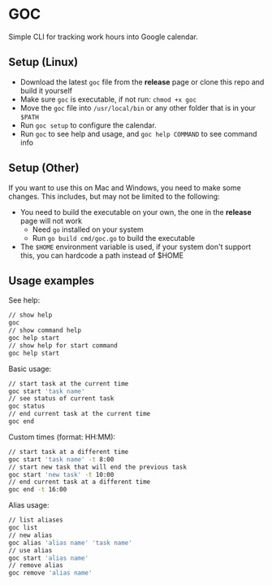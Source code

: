 # GOC

Simple CLI for tracking work hours into Google calendar.

## Setup (Linux)

- Download the latest `goc` file from the **release** page or clone this repo and build it yourself
- Make sure `goc` is executable, if not run: `chmod +x goc`
- Move the `goc` file into `/usr/local/bin` or any other folder that is in your `$PATH`
- Run `goc setup` to configure the calendar.
- Run `goc` to see help and usage, and `goc help COMMAND` to see command info

## Setup (Other)

If you want to use this on Mac and Windows, you need to make some changes.
This includes, but may not be limited to the following:

- You need to build the executable on your own, the one in the **release** page will not work
  - Need `go` installed on your system
  - Run `go build cmd/goc.go` to build the executable
- The `$HOME` environment variable is used, if your system don't support this, you can hardcode a path instead of $HOME

## Usage examples

See help:
```bash
// show help
goc
// show command help
goc help start
// show help for start command
goc help start
```

Basic usage:
```bash
// start task at the current time
goc start 'task name'
// see status of current task
goc status
// end current task at the current time
goc end
```

Custom times (format: HH:MM):
```bash
// start task at a different time
goc start 'task name' -t 8:00
// start new task that will end the previous task
goc start 'new task' -t 10:00
// end current task at a different time
goc end -t 16:00
```

Alias usage:
```bash
// list aliases
goc list
// new alias
goc alias 'alias name' 'task name'
// use alias
goc start 'alias name'
// remove alias
goc remove 'alias name'
```